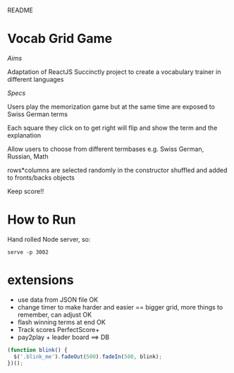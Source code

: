 README

# Vocab Grid Game

_Aims_

Adaptation of ReactJS Succinctly project to create a vocabulary trainer in different languages


_Specs_

Users play the memorization game but at the same time are exposed to Swiss German terms

Each square they click on to get right will flip and show the term and the explanation

Allow users to choose from different termbases
e.g. Swiss German, Russian, Math

rows*columns are selected randomly in the constructor shuffled and
added to fronts/backs objects


Keep score!!


# How to Run
Hand rolled Node server, so:

```serve -p 3002```


# extensions

* use data from JSON file  OK
* change timer to make harder and easier == bigger grid, more things to remember, can adjust OK
* flash winning terms at end OK
*  Track scores PerfectScore+
*  pay2play + leader board ==> DB



```js
(function blink() { 
  $('.blink_me').fadeOut(500).fadeIn(500, blink); 
})();
```
#